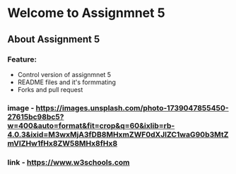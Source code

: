 # Welcome to Assignmnet 5

## About Assignment 5

### Feature:
- Control version of assignmnet 5
- README files and it's formmating
- Forks and pull request

### image - https://images.unsplash.com/photo-1739047855450-27615bc98bc5?w=400&auto=format&fit=crop&q=60&ixlib=rb-4.0.3&ixid=M3wxMjA3fDB8MHxmZWF0dXJlZC1waG90b3MtZmVlZHw1fHx8ZW58MHx8fHx8

### link - https://www.w3schools.com



